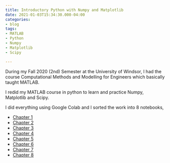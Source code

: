 ```yaml
---
title: Introductory Python with Numpy and Matplotlib
date: 2021-01-03T15:34:30.000-04:00
categories:
- blog
tags:
- MATLAB
- Python
- Numpy
- Matplotlib
- Scipy

---
```

During my Fall 2020 (2nd) Semester at the University of Windsor, I had the course Computational Methods and Modelling for Engineers which basically taught MATLAB.

I redid my MATLAB course in python to learn and practice Numpy, Matplotlib and Scipy.

I did everything using Google Colab and I sorted the work into 8 notebooks,

* [Chapter 1](https://github.com/tazwar70/MATLAB-Basics/blob/main/Jupyter%20Notebook/MATLAB%20-%20Chapter%201.ipynb)
* [Chapter 2](https://github.com/tazwar70/MATLAB-Basics/blob/main/Jupyter%20Notebook/MATLAB%20-%20Chapter%202.ipynb)
* [Chapter 3](https://github.com/tazwar70/MATLAB-Basics/blob/main/Jupyter%20Notebook/MATLAB%20-%20Chapter%203.ipynb)
* [Chapter 4](https://github.com/tazwar70/MATLAB-Basics/blob/main/Jupyter%20Notebook/MATLAB%20-%20Chapter%204.ipynb)
* [Chapter 5](https://github.com/tazwar70/MATLAB-Basics/blob/main/Jupyter%20Notebook/MATLAB%20-%20Chapter%205.ipynb)
* [Chapter 6](https://github.com/tazwar70/MATLAB-Basics/blob/main/Jupyter%20Notebook/MATLAB%20-%20Chapter%206.ipynb)
* [Chapter 7](https://github.com/tazwar70/MATLAB-Basics/blob/main/Jupyter%20Notebook/MATLAB%20-%20Chapter%207.ipynb)
* [Chapter 8](https://github.com/tazwar70/MATLAB-Basics/blob/main/Jupyter%20Notebook/MATLAB%20-%20Chapter%208.ipynb)